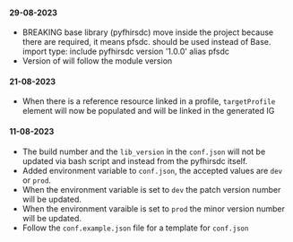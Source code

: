 #### 29-08-2023

- BREAKING base library (pyfhirsdc) move inside the project because there are required, it means pfsdc. should be used instead of Base. import type: include pyfhirsdc version '1.0.0' alias pfsdc
- Version of will follow the module version


#### 21-08-2023

- When there is a reference resource linked in a profile, `targetProfile` element will now be populated and will be linked in the generated IG

#### 11-08-2023

- The build number and the `lib_version` in the `conf.json` will not be updated via bash script and instead from the pyfhirsdc itself.
- Added environment variable to `conf.json`, the accepted values are `dev` or `prod`.
- When the environment variable is set to `dev` the patch version number will be updated.
- When the environment varaible is set to `prod` the minor version number will be updated.
- Follow the `conf.example.json` file for a template for `conf.json`